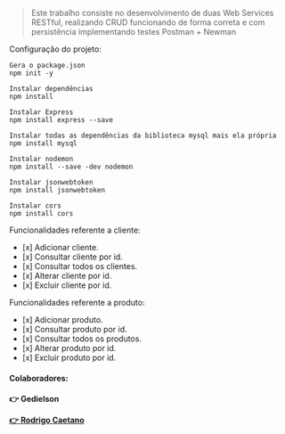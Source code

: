 > Este trabalho consiste no desenvolvimento de duas Web Services RESTful, realizando CRUD funcionando de forma correta e com persistência implementando testes Postman + Newman

Configuração do projeto:

    Gera o package.json
    npm init -y 

    Instalar dependências
    npm install 

    Instalar Express
    npm install express --save
    
    Instalar todas as dependências da biblioteca mysql mais ela própria
	npm install mysql 

	Instalar nodemon
	npm install --save -dev nodemon 

    Instalar jsonwebtoken
    npm install jsonwebtoken 

    Instalar cors
    npm install cors


Funcionalidades referente a cliente:

-    [x] Adicionar cliente.
-    [x] Consultar cliente por id.
-    [x] Consultar todos os clientes.
-    [x] Alterar cliente por id.
-    [x] Excluir cliente por id.

Funcionalidades referente a produto:

-    [x] Adicionar produto.
-    [x] Consultar produto por id.
-    [x] Consultar todos os produtos.
-    [x] Alterar produto por id.
-    [x] Excluir produto por id.

<html>
    <body>
        <div>
            <h4>Colaboradores: <h4>
            <p> 👉 Gedielson </p>
            <p><a href="https://github.com/rodrigoosantoss"> 👉 Rodrigo Caetano </a></p>
        </div>
    </body>
</html>